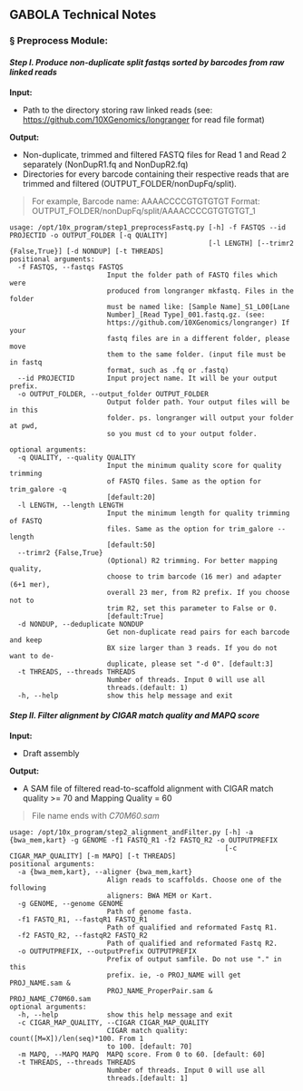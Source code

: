 ## GABOLA Technical Notes
### § Preprocess Module:

#### *Step I. Produce non-duplicate split fastqs sorted by barcodes from raw linked reads*

**Input:**

- Path to the directory storing raw linked reads (see: https://github.com/10XGenomics/longranger for read file format)

**Output:**

- Non-duplicate, trimmed and filtered FASTQ files for Read 1 and Read 2 separately (NonDupR1.fq and NonDupR2.fq)
- Directories for every barcode containing their respective reads that are trimmed and filtered (OUTPUT_FOLDER/nonDupFq/split). 
> For example, Barcode name: AAAACCCCGTGTGTGT
> Format: OUTPUT_FOLDER/nonDupFq/split/AAAACCCCGTGTGTGT_1
```
usage: /opt/10x_program/step1_preprocessFastq.py [-h] -f FASTQS --id PROJECTID -o OUTPUT_FOLDER [-q QUALITY] 
                                                 [-l LENGTH] [--trimr2 {False,True}] [-d NONDUP] [-t THREADS]
positional arguments:
  -f FASTQS, --fastqs FASTQS
                        Input the folder path of FASTQ files which were
                        produced from longranger mkfastq. Files in the folder
                        must be named like: [Sample Name]_S1_L00[Lane
                        Number]_[Read Type]_001.fastq.gz. (see:
                        https://github.com/10XGenomics/longranger) If your
                        fastq files are in a different folder, please move
                        them to the same folder. (input file must be in fastq
                        format, such as .fq or .fastq)
  --id PROJECTID        Input project name. It will be your output prefix.
  -o OUTPUT_FOLDER, --output_folder OUTPUT_FOLDER
                        Output folder path. Your output files will be in this
                        folder. ps. longranger will output your folder at pwd,
                        so you must cd to your output folder.
                        
optional arguments:
  -q QUALITY, --quality QUALITY
                        Input the minimum quality score for quality trimming
                        of FASTQ files. Same as the option for trim_galore -q
                        [default:20]
  -l LENGTH, --length LENGTH
                        Input the minimum length for quality trimming of FASTQ
                        files. Same as the option for trim_galore --length
                        [default:50]
  --trimr2 {False,True}
                        (Optional) R2 trimming. For better mapping quality,
                        choose to trim barcode (16 mer) and adapter (6+1 mer),
                        overall 23 mer, from R2 prefix. If you choose not to
                        trim R2, set this parameter to False or 0.
                        [default:True]
  -d NONDUP, --deduplicate NONDUP
                        Get non-duplicate read pairs for each barcode and keep
                        BX size larger than 3 reads. If you do not want to de-
                        duplicate, please set "-d 0". [default:3]
  -t THREADS, --threads THREADS
                        Number of threads. Input 0 will use all
                        threads.(default: 1)
  -h, --help            show this help message and exit

```
#### *Step II. Filter alignment by CIGAR match quality and MAPQ score*

**Input:**

- Draft assembly

**Output:**

- A SAM file of filtered read-to-scaffold alignment with CIGAR match quality >= 70 and Mapping Quality = 60 
> File name ends with *C70M60.sam*
```
usage: /opt/10x_program/step2_alignment_andFilter.py [-h] -a {bwa_mem,kart} -g GENOME -f1 FASTQ_R1 -f2 FASTQ_R2 -o OUTPUTPREFIX
                                                     [-c CIGAR_MAP_QUALITY] [-m MAPQ] [-t THREADS]
positional arguments:
  -a {bwa_mem,kart}, --aligner {bwa_mem,kart}
                        Align reads to scaffolds. Choose one of the following
                        aligners: BWA MEM or Kart.
  -g GENOME, --genome GENOME
                        Path of genome fasta.
  -f1 FASTQ_R1, --fastqR1 FASTQ_R1
                        Path of qualified and reformated Fastq R1.
  -f2 FASTQ_R2, --fastqR2 FASTQ_R2
                        Path of qualified and reformated Fastq R2.
  -o OUTPUTPREFIX, --outputPrefix OUTPUTPREFIX
                        Prefix of output samfile. Do not use "." in this
                        prefix. ie, -o PROJ_NAME will get PROJ_NAME.sam &
                        PROJ_NAME_ProperPair.sam & PROJ_NAME_C70M60.sam
optional arguments:
  -h, --help            show this help message and exit
  -c CIGAR_MAP_QUALITY, --CIGAR CIGAR_MAP_QUALITY
                        CIGAR match quality: count([M=X])/len(seq)*100. From 1
                        to 100. [default: 70]
  -m MAPQ, --MAPQ MAPQ  MAPQ score. From 0 to 60. [default: 60]
  -t THREADS, --threads THREADS
                        Number of threads. Input 0 will use all
                        threads.[default: 1]


```

